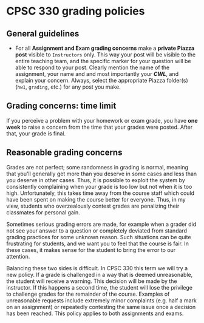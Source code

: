 # CPSC 330 grading policies

## General guidelines
- For all **Assignment and Exam grading concerns** make a **private Piazza post** visible to `Instructors` only. This way your post will be visible to the entire teaching team, and the specific marker for your question will be able to respond to your post. Clearly mention the name of the assignment, your name and and most importantly your _**CWL**_, and explain your concern. Always, select the appropriate Piazza folder(s) (`hw1`, `grading`, etc.) for any post you make.

## Grading concerns: time limit
If you perceive a problem with your homework or exam grade, you have **one week** to raise a concern from the time that your grades were posted. After that, your grade is final.

## Reasonable grading concerns
Grades are not perfect; some randomness in grading is normal, meaning that you'll generally get more than you deserve in some cases and less than you deserve in other cases. Thus, it is possible to exploit the system by consistently complaining when your grade is too low but not when it is too high. Unfortunately, this takes time away from the course staff which could have been spent on making the course better for everyone. Thus, in my view, students who overzealously contest grades are penalizing their classmates for personal gain.

Sometimes serious grading errors are made, for example when a grader did not see your answer to a question or completely deviated from standard grading practices for some unknown reason. Such situations can be quite frustrating for students, and we want you to feel that the course is fair. In these cases, it makes sense for the student to bring the error to our attention.

Balancing these two sides is difficult. In CPSC 330 this term we will try a new policy. If a grade is challenged in a way that is deemed unreasonable, the student will receive a warning. This decision will be made by the instructor. If this happens a second time, the student will lose the privilege to challenge grades for the remainder of the course. Examples of unreasonable requests include extremely minor complaints (e.g. half a mark on an assignment) or repeatedly contesting the same issue once a decision has been reached. This policy applies to both assignments and exams.
